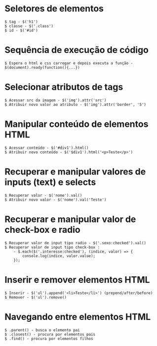 # Seletores de elementos
    $ tag - $('h1')
    $ classe - $('.class')
    $ id - $('#id')

# Sequência de execução de código
    $ Espera o html e css carregar e depois executa a função - $(document).ready(function(){...})

# Selecionar atributos de tags
    $ Acessar src da imagem - $('img').attr('src')
    $ Atribuir novo valor ao atributo - $('img').attr('border', '5')

# Manipular conteúdo de elementos HTML
    $ Acessar conteúdo - $('#div1').html()
    $ Atribuir novo conteúdo - $('$div1').html('<p>Teste</p>')

# Recuperar e manipular valores de inputs (text) e selects
    $ Recuperar valor - $('nome').val()
    $ Atribuir novo valor - $('nome').val('Teste')

# Recuperar e manipular valor de check-box e radio
    $ Recuperar valor de input tipo radio - $('.sexo:checked').val()
    $ Recuperar valor de input tipo check-box :
        - $.each($('.interesse:checked'), (indice, valor) => {
            console.log(indice, valor.value);
        });

# Inserir e remover elementos HTML
    $ Inserir - $('ul').append('<li>Teste</li>') (prepend/after/before)
    $ Remover - $('ul').remove()

# Navegando entre elementos HTML
    $ .parent() - busca o elemento pai
    $ .closest() - procura por elementos pais
    $ .find() - procura por elementos filhos